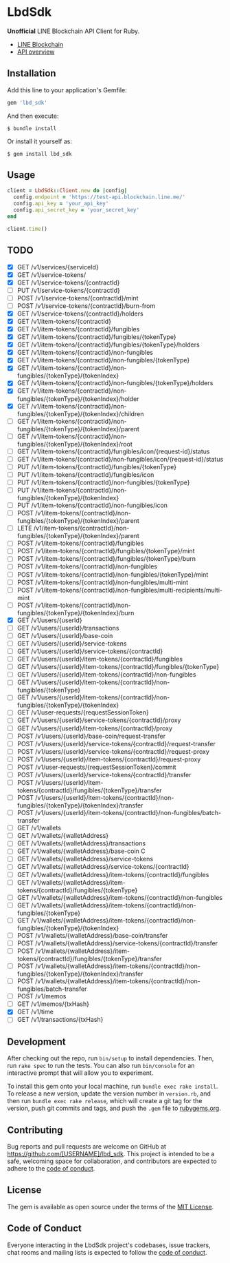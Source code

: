 # LbdSdk

**Unofficial** LINE Blockchain API Client for Ruby.

- [LINE Blockchain](https://docs-blockchain.line.biz/overview/)
- [API overview](https://docs-blockchain.line.biz/api-guide/API-Reference)

## Installation

Add this line to your application's Gemfile:

```ruby
gem 'lbd_sdk'
```

And then execute:

    $ bundle install

Or install it yourself as:

    $ gem install lbd_sdk

## Usage

```ruby
client = LbdSdk::Client.new do |config|
  config.endpoint = 'https://test-api.blockchain.line.me/'
  config.api_key = 'your_api_key'
  config.api_secret_key = 'your_secret_key'
end

client.time()
```

## TODO

- [x] GET /v1/services/{serviceId}
- [x] GET /v1/service-tokens/
- [x] GET /v1/service-tokens/{contractId}
- [ ] PUT /v1/service-tokens/{contractId}
- [ ] POST /v1/service-tokens/{contractId}/mint
- [ ] POST /v1/service-tokens/{contractId}/burn-from
- [x] GET /v1/service-tokens/{contractId}/holders
- [x] GET /v1/item-tokens/{contractId}
- [x] GET /v1/item-tokens/{contractId}/fungibles
- [x] GET /v1/item-tokens/{contractId}/fungibles/{tokenType}
- [x] GET /v1/item-tokens/{contractId}/fungibles/{tokenType}/holders
- [x] GET /v1/item-tokens/{contractId}/non-fungibles
- [x] GET /v1/item-tokens/{contractId}/non-fungibles/{tokenType}
- [x] GET /v1/item-tokens/{contractId}/non-fungibles/{tokenType}/{tokenIndex}
- [x] GET /v1/item-tokens/{contractId}/non-fungibles/{tokenType}/holders
- [x] GET /v1/item-tokens/{contractId}/non-fungibles/{tokenType}/{tokenIndex}/holder
- [x] GET /v1/item-tokens/{contractId}/non-fungibles/{tokenType}/{tokenIndex}/children
- [ ] GET /v1/item-tokens/{contractId}/non-fungibles/{tokenType}/{tokenIndex}/parent
- [ ] GET /v1/item-tokens/{contractId}/non-fungibles/{tokenType}/{tokenIndex}/root
- [ ] GET /v1/item-tokens/{contractId}/fungibles/icon/{request-id}/status
- [ ] GET /v1/item-tokens/{contractId}/non-fungibles/icon/{request-id}/status
- [ ] PUT /v1/item-tokens/{contractId}/fungibles/{tokenType}
- [ ] PUT /v1/item-tokens/{contractId}/fungibles/icon
- [ ] PUT /v1/item-tokens/{contractId}/non-fungibles/{tokenType}
- [ ] PUT /v1/item-tokens/{contractId}/non-fungibles/{tokenType}/{tokenIndex}
- [ ] PUT /v1/item-tokens/{contractId}/non-fungibles/icon
- [ ] POST /v1/item-tokens/{contractId}/non-fungibles/{tokenType}/{tokenIndex}/parent
- [ ] LETE /v1/item-tokens/{contractId}/non-fungibles/{tokenType}/{tokenIndex}/parent
- [ ] POST /v1/item-tokens/{contractId}/fungibles
- [ ] POST /v1/item-tokens/{contractId}/fungibles/{tokenType}/mint
- [ ] POST /v1/item-tokens/{contractId}/fungibles/{tokenType}/burn
- [ ] POST /v1/item-tokens/{contractId}/non-fungibles
- [ ] POST /v1/item-tokens/{contractId}/non-fungibles/{tokenType}/mint
- [ ] POST /v1/item-tokens/{contractId}/non-fungibles/multi-mint
- [ ] POST /v1/item-tokens/{contractId}/non-fungibles/multi-recipients/multi-mint
- [ ] POST /v1/item-tokens/{contractId}/non-fungibles/{tokenType}/{tokenIndex}/burn
- [x] GET /v1/users/{userId}
- [ ] GET /v1/users/{userId}/transactions
- [ ] GET /v1/users/{userId}/base-coin
- [ ] GET /v1/users/{userId}/service-tokens
- [ ] GET /v1/users/{userId}/service-tokens/{contractId}
- [ ] GET /v1/users/{userId}/item-tokens/{contractId}/fungibles
- [ ] GET /v1/users/{userId}/item-tokens/{contractId}/fungibles/{tokenType}
- [ ] GET /v1/users/{userId}/item-tokens/{contractId}/non-fungibles
- [ ] GET /v1/users/{userId}/item-tokens/{contractId}/non-fungibles/{tokenType}
- [ ] GET /v1/users/{userId}/item-tokens/{contractId}/non-fungibles/{tokenType}/{tokenIndex}
- [ ] GET /v1/user-requests/{requestSessionToken}
- [ ] GET /v1/users/{userId}/service-tokens/{contractId}/proxy
- [ ] GET /v1/users/{userId}/item-tokens/{contractId}/proxy
- [ ] POST /v1/users/{userId}/base-coin/request-transfer
- [ ] POST /v1/users/{userId}/service-tokens/{contractId}/request-transfer
- [ ] POST /v1/users/{userId}/service-tokens/{contractId}/request-proxy
- [ ] POST /v1/users/{userId}/item-tokens/{contractId}/request-proxy
- [ ] POST /v1/user-requests/{requestSessionToken}/commit
- [ ] POST /v1/users/{userId}/service-tokens/{contractId}/transfer
- [ ] POST /v1/users/{userId}/item-tokens/{contractId}/fungibles/{tokenType}/transfer
- [ ] POST /v1/users/{userId}/item-tokens/{contractId}/non-fungibles/{tokenType}/{tokenIndex}/transfer
- [ ] POST /v1/users/{userId}/item-tokens/{contractId}/non-fungibles/batch-transfer
- [ ] GET /v1/wallets
- [ ] GET /v1/wallets/{walletAddress}
- [ ] GET /v1/wallets/{walletAddress}/transactions
- [ ] GET /v1/wallets/{walletAddress}/base-coin C
- [ ] GET /v1/wallets/{walletAddress}/service-tokens
- [ ] GET /v1/wallets/{walletAddress}/service-tokens/{contractId}
- [ ] GET /v1/wallets/{walletAddress}/item-tokens/{contractId}/fungibles
- [ ] GET /v1/wallets/{walletAddress}/item-tokens/{contractId}/fungibles/{tokenType}
- [ ] GET /v1/wallets/{walletAddress}/item-tokens/{contractId}/non-fungibles
- [ ] GET /v1/wallets/{walletAddress}/item-tokens/{contractId}/non-fungibles/{tokenType}
- [ ] GET /v1/wallets/{walletAddress}/item-tokens/{contractId}/non-fungibles/{tokenType}/{tokenIndex}
- [ ] POST /v1/wallets/{walletAddress}/base-coin/transfer
- [ ] POST /v1/wallets/{walletAddress}/service-tokens/{contractId}/transfer
- [ ] POST /v1/wallets/{walletAddress}/item-tokens/{contractId}/fungibles/{tokenType}/transfer
- [ ] POST /v1/wallets/{walletAddress}/item-tokens/{contractId}/non-fungibles/{tokenType}/{tokenIndex}/transfer
- [ ] POST /v1/wallets/{walletAddress}/item-tokens/{contractId}/non-fungibles/batch-transfer
- [ ] POST /v1/memos
- [ ] GET /v1/memos/{txHash}
- [x] GET /v1/time
- [ ] GET /v1/transactions/{txHash}

## Development

After checking out the repo, run `bin/setup` to install dependencies. Then, run `rake spec` to run the tests. You can also run `bin/console` for an interactive prompt that will allow you to experiment.

To install this gem onto your local machine, run `bundle exec rake install`. To release a new version, update the version number in `version.rb`, and then run `bundle exec rake release`, which will create a git tag for the version, push git commits and tags, and push the `.gem` file to [rubygems.org](https://rubygems.org).

## Contributing

Bug reports and pull requests are welcome on GitHub at https://github.com/[USERNAME]/lbd_sdk. This project is intended to be a safe, welcoming space for collaboration, and contributors are expected to adhere to the [code of conduct](https://github.com/YuheiNakasaka/lbd_sdk_rb/blob/main/CODE_OF_CONDUCT.md).

## License

The gem is available as open source under the terms of the [MIT License](https://opensource.org/licenses/MIT).

## Code of Conduct

Everyone interacting in the LbdSdk project's codebases, issue trackers, chat rooms and mailing lists is expected to follow the [code of conduct](https://github.com/YuheiNakasaka/lbd_sdk_rb/blob/main/CODE_OF_CONDUCT.md).
